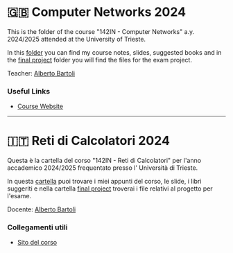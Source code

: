 # :gb: Computer Networks 2024

This is the folder of the course "142IN - Computer Networks" a.y. 2024/2025 attended at the University of
Trieste.

In this [folder](.) you can find my course notes, slides, suggested books and in the [final project](./Final%20Project) folder you will find the files for the exam project.

Teacher: [Alberto Bartoli](https://bartoli.inginf.units.it/)

### Useful Links

- [Course Website](https://bartolialberto.github.io/ComputerNetworks/)

---

# :it: Reti di Calcolatori 2024

Questa è la cartella del corso "142IN - Reti di Calcolatori" per l'anno accademico 2024/2025 frequentato presso l'
Università di Trieste.

In questa [cartella](.) puoi trovare i miei appunti del corso, le slide, i libri suggeriti e nella cartella [final project](./Final%20Project) troverai i file relativi al progetto per l'esame.

Docente: [Alberto Bartoli](https://bartoli.inginf.units.it/)

### Collegamenti utili

- [Sito del corso](https://bartolialberto.github.io/ComputerNetworks/)